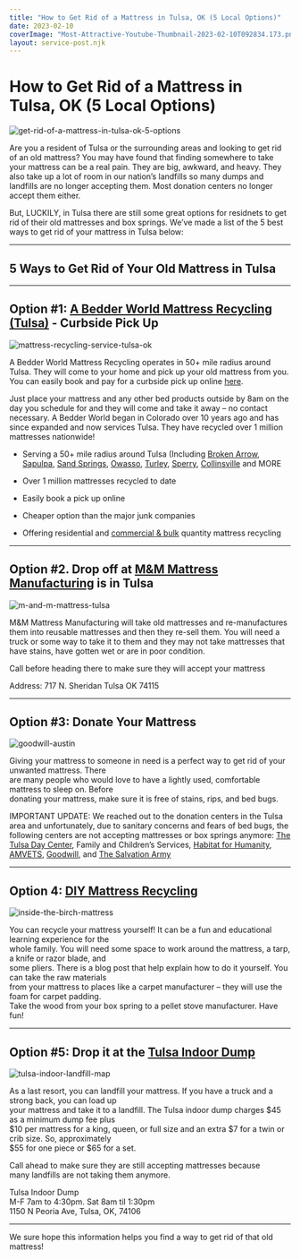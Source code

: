 ```yaml
---
title: "How to Get Rid of a Mattress in Tulsa, OK (5 Local Options)"
date: 2023-02-10
coverImage: "Most-Attractive-Youtube-Thumbnail-2023-02-10T092834.173.png"
layout: service-post.njk
---
```


# How to Get Rid of a Mattress in Tulsa, OK (5 Local Options)

![get-rid-of-a-mattress-in-tulsa-ok-5-options](/images/blog/Most-Attractive-Youtube-Thumbnail-2023-02-10T092834.173-1024x576.png)

Are you a resident of Tulsa or the surrounding areas and looking to get rid of an old mattress? You may have found that finding somewhere to take your mattress can be a real pain. They are big, awkward, and heavy. They also take up a lot of room in our nation’s landfills so many dumps and landfills are no longer accepting them. Most donation centers no longer accept them either.

But, LUCKILY, in Tulsa there are still some great options for residnets to get rid of their old mattresses and box springs. We’ve made a list of the 5 best ways to get rid of your mattress in Tulsa below:

* * *

## 5 Ways to Get Rid of Your Old Mattress in Tulsa

* * *

## Option #1: [A Bedder World Mattress Recycling (Tulsa)](https://www.abedderworld.com/Tulsa-OK) \- Curbside Pick Up

![mattress-recycling-service-tulsa-ok](/images/blog/Screen-Shot-2023-02-10-at-9.01.33-AM-1024x491.png)

A Bedder World Mattress Recycling operates in 50+ mile radius around Tulsa. They will come to your home and pick up your old mattress from you. You can easily book and pay for a curbside pick up online [here](https://www.abedderworld.com/Tulsa-OK).

Just place your mattress and any other bed products outside by 8am on the day you schedule for and they will come and take it away – no contact necessary. A Bedder World began in Colorado over 10 years ago and has since expanded and now services Tulsa. They have recycled over 1 million mattresses nationwide!

- Serving a 50+ mile radius around Tulsa (Including [Broken Arrow](https://www.abedderworld.com/Broken-Arrow-OK), [Sapulpa](https://www.abedderworld.com/Sapulpa-OK), [Sand Springs](https://www.abedderworld.com/Sand-Springs-OK), [Owasso](https://www.abedderworld.com/Owasso-OK), [Turley](https://www.abedderworld.com/Turley-OK), [Sperry](https://www.abedderworld.com/Sperry-OK), [Collinsville](https://www.abedderworld.com/Collinsville-OK) and MORE

- Over 1 million mattresses recycled to date

- Easily book a pick up online

- Cheaper option than the major junk companies

- Offering residential and [commercial & bulk](https://www.abedderworld.com/commercial/) quantity mattress recycling

* * *

## Option #2. Drop off at [M&M Mattress Manufacturing](https://mandmmattress.com/) is in Tulsa

![m-and-m-mattress-tulsa](/images/blog/Screen-Shot-2023-02-10-at-9.15.01-AM.png)

M&M Mattress Manufacturing will take old mattresses and re-manufactures them into reusable mattresses and then they re-sell them. You will need a truck or some way to take it to them and they may not take mattresses that have stains, have gotten wet or are in poor condition.

Call before heading there to make sure they will accept your mattress

Address: 717 N. Sheridan Tulsa OK 74115

* * *

## Option #3: Donate Your Mattress

![goodwill-austin](/images/blog/download-1.png)

Giving your mattress to someone in need is a perfect way to get rid of your unwanted mattress. There  
are many people who would love to have a lightly used, comfortable mattress to sleep on. Before  
donating your mattress, make sure it is free of stains, rips, and bed bugs.

IMPORTANT UPDATE: We reached out to the donation centers in the Tulsa area and unfortunately, due to sanitary concerns and fears of bed bugs, the following centers are not accepting mattresses or box springs anymore: [The Tulsa Day Center](https://tulsadaycenter.org/), Family and Children’s Services, [Habitat for Humanity](https://greencountryhabitat.org/), [AMVETS](https://www.amvetspickup.org/pickups/), [Goodwill](https://www.abedderworld.com/does-goodwill-take-mattresses-4-alternative-options.html/), and [The Salvation Army](https://southernusa.salvationarmy.org/tulsa-area-command/)

* * *

## Option 4: [DIY Mattress Recycling](https://www.abedderworld.com/how-to-recycle-a-mattress/)

![inside-the-birch-mattress](/images/blog/IMG_4265-2-768x1024.jpeg)

You can recycle your mattress yourself! It can be a fun and educational learning experience for the  
whole family. You will need some space to work around the mattress, a tarp, a knife or razor blade, and  
some pliers. There is a blog post that help explain how to do it yourself. You can take the raw materials  
from your mattress to places like a carpet manufacturer – they will use the foam for carpet padding.  
Take the wood from your box spring to a pellet stove manufacturer. Have fun!

* * *

## Option #5: Drop it at the [Tulsa Indoor Dump](https://tulsaindoordump.com/)

![tulsa-indoor-landfill-map](/images/blog/Dump_Map_2500w-1024x499.jpeg)

As a last resort, you can landfill your mattress. If you have a truck and a strong back, you can load up  
your mattress and take it to a landfill. The Tulsa indoor dump charges $45 as a minimum dump fee plus  
$10 per mattress for a king, queen, or full size and an extra $7 for a twin or crib size. So, approximately  
$55 for one piece or $65 for a set.

Call ahead to make sure they are still accepting mattresses because  
many landfills are not taking them anymore.

Tulsa Indoor Dump  
M-F 7am to 4:30pm. Sat 8am til 1:30pm  
1150 N Peoria Ave, Tulsa, OK, 74106

* * *

We sure hope this information helps you find a way to get rid of that old mattress!
